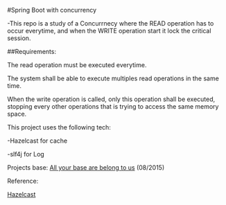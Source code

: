 #Spring Boot with concurrency

-This repo is a study of a Concurrnecy where the READ  operation has to occur everytime, and when the WRITE operation start it lock the critical session.

##Requirements:

The read operation must be executed everytime.

The system shall be able to execute multiples read operations in the same time.

When the write operation is called, only this operation shall be executed, stopping every other operations that is trying to access the same memory space.

This project uses the following tech:

-Hazelcast for cache

-slf4j for Log




Projects base:
[All your base are belong to us]( http://ilkinbalkanay.blogspot.com.br/2008/01/readwritelock-example-in-java.html ) (08/2015)

Reference:

[Hazelcast]( http://hazelcast.org/getting-started/ )
